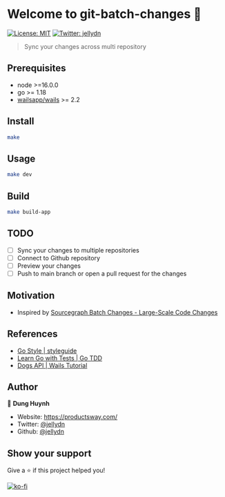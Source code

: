 # Welcome to git-batch-changes 👋

[![License: MIT](https://img.shields.io/badge/License-MIT-yellow.svg)](#)
[![Twitter: jellydn](https://img.shields.io/twitter/follow/jellydn.svg?style=social)](https://twitter.com/jellydn)

> Sync your changes across multi repository

## Prerequisites

- node >=16.0.0
- go >= 1.18
- [wailsapp/wails](https://github.com/wailsapp/wails) >= 2.2

## Install

```sh
make
```

## Usage

```sh
make dev
```

## Build

```sh
make build-app
```

## TODO

- [ ] Sync your changes to multiple repositories
- [ ] Connect to Github repository
- [ ] Preview your changes
- [ ] Push to main branch or open a pull request for the changes

## Motivation

- Inspired by [Sourcegraph Batch Changes - Large-Scale Code Changes](https://about.sourcegraph.com/batch-changes)

## References

- [Go Style | styleguide](https://google.github.io/styleguide/go/)
- [Learn Go with Tests | Go TDD](https://quii.gitbook.io/learn-go-with-tests/)
- [Dogs API | Wails Tutorial](https://wails.io/docs/tutorials/dogsapi)

## Author

👤 **Dung Huynh**

- Website: https://productsway.com/
- Twitter: [@jellydn](https://twitter.com/jellydn)
- Github: [@jellydn](https://github.com/jellydn)

## Show your support

Give a ⭐️ if this project helped you!

[![ko-fi](https://ko-fi.com/img/githubbutton_sm.svg)](https://ko-fi.com/Q5Q61Q7YM)
